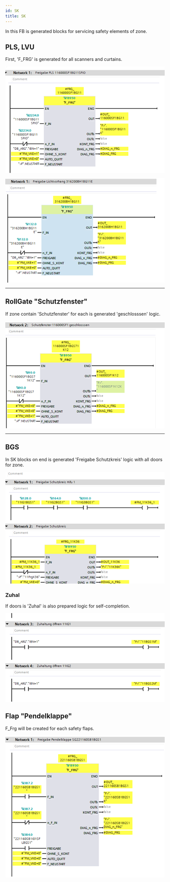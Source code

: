 ```yaml
---
id: SK
title: SK
---
```


In this FB is generated blocks for servicing safety elements of zone.

## PLS, LVU

First, 'F_FRG' is generated for all scanners and curtains.

![img](../../../../assets/docs/generation/programBlocks/safety/sk/PLS.jpg)

![img](../../../../assets/docs/generation/programBlocks/safety/sk/LVU.jpg)

---

## RollGate "Schutzfenster"

If zone contain 'Schutzfenster' for each is generated 'geschlosssen' logic.

![img](../../../../assets/docs/generation/programBlocks/safety/sk/RollGate.jpg)

---

## BGS

In SK blocks on end is generated 'Freigabe Schutzkreis' logic with all doors for zone.

![img](../../../../assets/docs/generation/programBlocks/safety/sk/Doors.jpg)

### Zuhal

If doors is 'Zuhal' is also prepared logic for self-completion.

![img](../../../../assets/docs/generation/programBlocks/safety/sk/Zuhal.jpg)

## Flap "Pendelklappe"

F_Frg will be created for each safety flaps.

![img](../../../../assets/docs/generation/programBlocks/safety/sk/Flap.jpg)